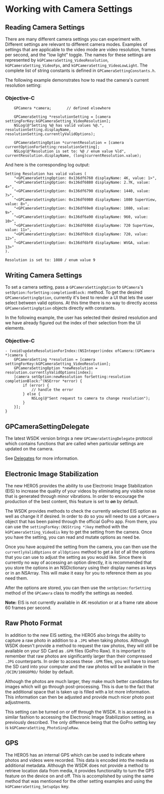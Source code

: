 # Working with Camera Settings

## Reading Camera Settings

There are many different camera settings you can experiment with. Different settings are relevant to different camera modes. Examples of settings that are applicable to the video mode are video resolution, frames per second, and the "low light" toggle. The names for these settings are represented by `kGPCameraSetting_VideoResolution`, `kGPCameraSetting_VideoFps`, and `kGPCameraSetting_VideoLowLight`. The complete list of string constants is defined in `GPCameraSettingConstants.h`.

The following example demonstrates how to read the camera's current resolution setting:

### Objective-C

```objc
    GPCamera *camera;       // defined elsewhere

    GPCameraSetting *resolutionSetting = [camera settingForKey:kGPCameraSetting_VideoResolution];
    NSLog(@"Setting %@ has valid values %@.", resolutionSetting.displayName, resolutionSetting.currentlyValidOptions);
    
    GPCameraSettingOption *currentResolution = [camera currentOptionForSetting:resolutionSetting];
    NSLog(@"Resolution is set to: %@ / enum value %ld", currentResolution.displayName, (long)currentResolution.value);
```

And here is the corresponding log output:

```
Setting Resolution has valid values (
    "<GPCameraSettingOption: 0x136df6760 displayName: 4K, value: 1>",
    "<GPCameraSettingOption: 0x136df6880 displayName: 2.7K, value: 4>",
    "<GPCameraSettingOption: 0x136df6790 displayName: 1440, value: 7>",
    "<GPCameraSettingOption: 0x136df6980 displayName: 1080 SuperView, value: 8>",
    "<GPCameraSettingOption: 0x136df69e0 displayName: 1080, value: 9>",
    "<GPCameraSettingOption: 0x136df6a90 displayName: 960, value: 10>",
    "<GPCameraSettingOption: 0x136df69b0 displayName: 720 SuperView, value: 11>",
    "<GPCameraSettingOption: 0x136df6bc0 displayName: 720, value: 12>",
    "<GPCameraSettingOption: 0x136df6bf0 displayName: WVGA, value: 13>"
).

Resolution is set to: 1080 / enum value 9
```

## Writing Camera Settings

To set a camera setting, pass a `GPCameraSettingOption` to `GPCamera`'s `setOption:forSetting:completionBlock:` method. To get the desired `GPCameraSettingOption`, currently it's best to render a UI that lets the user select between valid options. At this time there is no way to directly access `GPCameraSettingOption` objects directly with constants.

In the following example, the user has selected their desired resolution and we have already figured out the index of their selection from the UI elements.

### Objective-C

```objc
- (void)updateResolutionForIndex:(NSInteger)index ofCamera:(GPCamera *)camera {
    GPCameraSetting *resolution = [camera settingForKey:kGPCameraSetting_VideoResolution];
    GPCameraSettingOption *newResolution = resolution.currentlyValidOptions[index];
    [camera setOption:newResolution forSetting:resolution completionBlock:^(NSError *error) {
        if (error) {
            // handle the error
        } else {
            NSLog(@"Sent request to camera to change resolution");
        }
    }];
}
```

## GPCameraSettingDelegate

The latest WSDK version brings a new `GPCameraSettingDelegate` protocol which contains functions that are called when particular settings are updated on the camera. 

See [Delegates](iOS-Delegates.md) for more information.

## Electronic Image Stabilization

The new HERO5 provides the ability to use Electronic Image Stabilization (EIS) to increase the quality of your videos by eliminating any visible noise that is generated through minor vibrations. In order to encourage the production of the best content, this feature is set to ***on*** by default.

The WSDK provides methods to check the currently selected EIS option as well as change it if desired. In order to do so you will need to use a `GPCamera` object that has been paired through the official GoPro app.  From there, you can use the `settingForKey:(NSString *)key` method with the `kGPCameraSetting_VideoEis` key to get the setting from the camera. Once you have the setting, you can read and mutate options as need be. 

Once you have acquired the setting from the camera, you can then use the `currentlyValidOptions` or `allOptions` method to get a list of all the options that you can use to adjust the setting as you would like. Since there is currently no way of accessing an option directly, it is recommended that you store the options in an NSDictionary using their display names as keys or in an NSArray. This will make it easy for you to reference them as you need them.

After the options are stored, you can then use the `setOption:forSetting` method of the `GPCamera` class to modify the settings as needed.

**Note:** EIS is not currently available in 4K resolution or at a frame rate above 60 frames per second.

## Raw Photo Format

In addition to the new EIS setting, the HERO5 also brings the ability to capture a raw photo in addition to a `.JPG` when taking photos. Although WSDK doesn't provide a method to request the raw photos, they will still be available on your SD Card as `.GPR` files (GoPro Raw). It is important to remember that raw photos are significantly larger than their compressed `.JPG` counterparts. In order to access these `.GPR` files, you will have to insert the SD card into your computer and the raw photos will be available in the `/DCIM/100GOPRO/` folder by default.

Although the photos are much larger, they make much better candidates for images which will go through post-processing. This is due to the fact that the additional space that is taken up is filled with a lot more information. This information can then be adjusted and provide much nicer photo post adjustments.

This setting can be turned on or off through the WSDK. It is accessed in a similar fashion to accessing the Electronic Image Stabilization setting, as previously described. The only difference being that the GoPro setting key is `kGPCameraSetting_PhotoSingleRaw`.

## GPS
The HERO5 has an internal GPS which can be used to indicate where photos and videos were recorded. This data is encoded into the media as additional metadata. Although the WSDK does not provide a method to retrieve location data from media, it provides functionality to turn the GPS feature on the device on and off. This is accomplished by using the same method that was mentioned for the other setting examples and using the `kGPCameraSetting_SetupGps` key.
